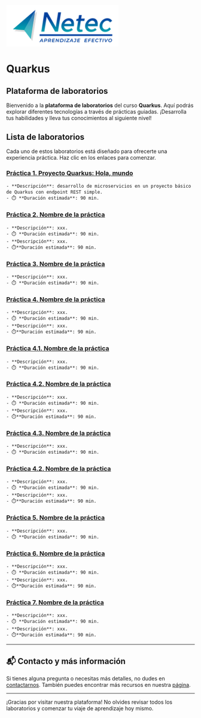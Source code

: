 <img src="images/neteclogo.png" alt="logo" width="300"/>

# Quarkus

## Plataforma de laboratorios

Bienvenido a la **plataforma de laboratorios** del curso **Quarkus**. Aquí podrás explorar diferentes tecnologías a través de prácticas guiadas. ¡Desarrolla tus habilidades y lleva tus conocimientos al siguiente nivel!

## Lista de laboratorios

Cada uno de estos laboratorios está diseñado para ofrecerte una experiencia práctica. Haz clic en los enlaces para comenzar.

### [Práctica 1. Proyecto Quarkus: Hola, mundo](.Practica1.md) 
    - **Descripción**: desarrollo de microservicios en un proyecto básico de Quarkus con endpoint REST simple.
    - ⏱️ **Duración estimada**: 90 min.

### [Práctica 2. Nombre de la práctica](./Laboratorio_2.md)
    - **Descripción**: xxx.
    - ⏱️ **Duración estimada**: 90 min.
    - **Descripción**: xxx.
    - ⏱️**Duración estimada**: 90 min.
### [Práctica 3. Nombre de la práctica](./Laboratorio_1.md) 
    - **Descripción**: xxx.
    - ⏱️ **Duración estimada**: 90 min.

### [Práctica 4. Nombre de la práctica](./Laboratorio_2.md)
    - **Descripción**: xxx.
    - ⏱️ **Duración estimada**: 90 min.
    - **Descripción**: xxx.
    - ⏱️**Duración estimada**: 90 min.
### [Práctica 4.1. Nombre de la práctica](./Laboratorio_1.md) 
    - **Descripción**: xxx.
    - ⏱️ **Duración estimada**: 90 min.

### [Práctica 4.2. Nombre de la práctica](./Laboratorio_2.md)
    - **Descripción**: xxx.
    - ⏱️ **Duración estimada**: 90 min.
    - **Descripción**: xxx.
    - ⏱️**Duración estimada**: 90 min.

### [Práctica 4.3. Nombre de la práctica](./Laboratorio_1.md) 
    - **Descripción**: xxx.
    - ⏱️ **Duración estimada**: 90 min.

### [Práctica 4.2. Nombre de la práctica](./Laboratorio_2.md)
    - **Descripción**: xxx.
    - ⏱️ **Duración estimada**: 90 min.
    - **Descripción**: xxx.
    - ⏱️**Duración estimada**: 90 min.

### [Práctica 5. Nombre de la práctica](./Laboratorio_1.md) 
    - **Descripción**: xxx.
    - ⏱️ **Duración estimada**: 90 min.

### [Práctica 6. Nombre de la práctica](./Laboratorio_2.md)
    - **Descripción**: xxx.
    - ⏱️ **Duración estimada**: 90 min.
    - **Descripción**: xxx.
    - ⏱️**Duración estimada**: 90 min.

### [Práctica 7. Nombre de la práctica](./Laboratorio_2.md)
    - **Descripción**: xxx.
    - ⏱️ **Duración estimada**: 90 min.
    - **Descripción**: xxx.
    - ⏱️**Duración estimada**: 90 min.

---

## 📬 **Contacto y más información**

Si tienes alguna pregunta o necesitas más detalles, no dudes en [contactarnos](mailto:soporte@netec.com). También puedes encontrar más recursos en nuestra [página](https://netec.com).

---

¡Gracias por visitar nuestra plataforma! No olvides revisar todos los laboratorios y comenzar tu viaje de aprendizaje hoy mismo.
